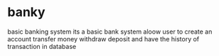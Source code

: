 # banky
basic banking system
its a basic bank system aloow user to create an account transfer money withdraw deposit and have the history of  transaction in database
